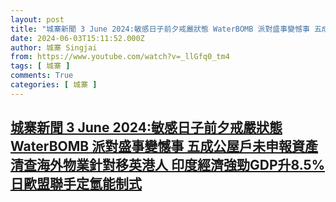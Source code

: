 ```yaml
---
layout: post
title: "城寨新聞 3 June 2024:敏感日子前夕戒嚴狀態 WaterBOMB 派對盛事變憾事 五成公屋戶未申報資產 清查海外物業針對移英港人 印度經濟強勁GDP升8.5% 日歐盟聯手定氫能制式"
date: 2024-06-03T15:11:52.000Z
author: 城寨 Singjai
from: https://www.youtube.com/watch?v=_llGfq0_tm4
tags: [ 城寨 ]
comments: True
categories: [ 城寨 ]
---
```

<!--1717427512000-->
[城寨新聞 3 June 2024:敏感日子前夕戒嚴狀態 WaterBOMB 派對盛事變憾事 五成公屋戶未申報資產 清查海外物業針對移英港人 印度經濟強勁GDP升8.5% 日歐盟聯手定氫能制式](https://www.youtube.com/watch?v=_llGfq0_tm4)
------

<div>

</div>
